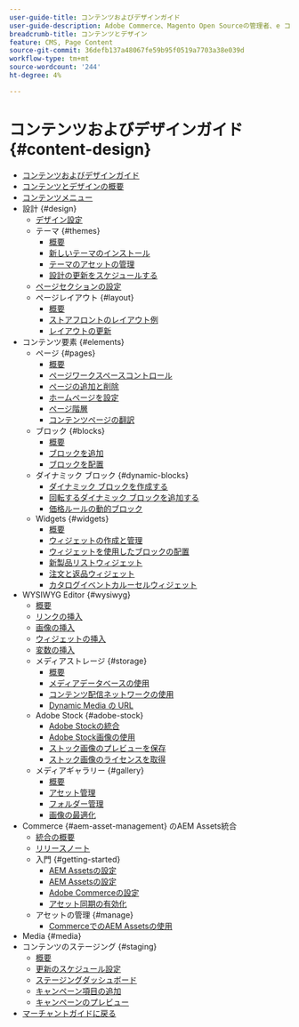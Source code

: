 ```yaml
---
user-guide-title: コンテンツおよびデザインガイド
user-guide-description: Adobe Commerce、Magento Open Sourceの管理者、e コマースマーケター向けのコンテンツおよびデザイン機能に関する包括的な情報です。
breadcrumb-title: コンテンツとデザイン
feature: CMS, Page Content
source-git-commit: 36defb137a48067fe59b95f0519a7703a38e039d
workflow-type: tm+mt
source-wordcount: '244'
ht-degree: 4%

---
```



# コンテンツおよびデザインガイド {#content-design}

- [コンテンツおよびデザインガイド](guide-overview.md)
- [コンテンツとデザインの概要](introduction.md)
- [コンテンツメニュー](content-menu.md)
- 設計 {#design}
   - [デザイン設定](configuration.md)
   - テーマ {#themes}
      - [概要](themes.md)
      - [新しいテーマのインストール](theme-install.md)
      - [テーマのアセットの管理](theme-assets.md)
      - [設計の更新をスケジュールする](schedule.md)
   - [ページセクションの設定](page-setup.md)
   - ページレイアウト {#layout}
      - [概要](page-layout.md)
      - [ストアフロントのレイアウト例](page-layout-examples.md)
      - [レイアウトの更新](layout-updates.md)
- コンテンツ要素 {#elements}
   - ページ {#pages}
      - [概要](pages.md)
      - [ページワークスペースコントロール](pages-workspace.md)
      - [ページの追加と削除](page-add.md)
      - [ホームページを設定](page-home-new.md)
      - [ページ階層](page-hierarchy.md)
      - [コンテンツページの翻訳](page-translate.md)
   - ブロック {#blocks}
      - [概要](blocks.md)
      - [ブロックを追加](block-add.md)
      - [ブロックを配置](block-position.md)
   - ダイナミック ブロック {#dynamic-blocks}
      - [ダイナミック ブロックを作成する](dynamic-blocks.md)
      - [回転するダイナミック ブロックを追加する](dynamic-blocks-rotate.md)
      - [価格ルールの動的ブロック](dynamic-blocks-price-rules.md)
   - Widgets {#widgets}
      - [概要](widgets.md)
      - [ウィジェットの作成と管理](widget-create.md)
      - [ウィジェットを使用したブロックの配置](widget-static-block.md)
      - [新製品リストウィジェット](widget-new-products-list.md)
      - [注文と返品ウィジェット](widget-orders-returns.md)
      - [カタログイベントカルーセルウィジェット](widget-event-carousel.md)
- WYSIWYG Editor {#wysiwyg}
   - [概要](editor.md)
   - [リンクの挿入](editor-insert-link.md)
   - [画像の挿入](editor-insert-image.md)
   - [ウィジェットの挿入](editor-widget.md)
   - [変数の挿入](editor-insert-variable.md)
   - メディアストレージ {#storage}
      - [概要](media-storage.md)
      - [メディアデータベースの使用](media-storage-database.md)
      - [コンテンツ配信ネットワークの使用](media-storage-content-delivery-network.md)
      - [Dynamic Media の URL](catalog-urls-dynamic-media.md)
   - Adobe Stock {#adobe-stock}
      - [Adobe Stockの統合](adobe-stock.md)
      - [Adobe Stock画像の使用](adobe-stock-manage.md)
      - [ストック画像のプレビューを保存](adobe-stock-save-preview.md)
      - [ストック画像のライセンスを取得](adobe-stock-license-image.md)
   - メディアギャラリー {#gallery}
      - [概要](media-gallery.md)
      - [アセット管理](media-gallery-asset-management.md)
      - [フォルダー管理](media-gallery-folder-management.md)
      - [画像の最適化](media-gallery-image-optimization.md)
- Commerce {#aem-asset-management} のAEM Assets統合
   - [統合の概要](aem-assets-integration.md)
   - [リリースノート](aem-assets-release-notes.md)
   - 入門 {#getting-started}
      - [AEM Assetsの設定](aem-assets-getting-started.md)
      - [AEM Assetsの設定](aem-assets-configure-aem.md)
      - [Adobe Commerceの設定](aem-assets-configure-commerce.md)
      - [アセット同期の有効化](aem-assets-setup-synchronization.md)
   - アセットの管理 {#manage}
      - [CommerceでのAEM Assetsの使用](aem-assets-manage.md)
- Media {#media}
- コンテンツのステージング {#staging}
   - [概要](content-staging.md)
   - [更新のスケジュール設定](content-staging-scheduled-update.md)
   - [ステージングダッシュボード](content-staging-dashboard.md)
   - [キャンペーン項目の追加](content-staging-add-item.md)
   - [キャンペーンのプレビュー](content-staging-preview.md)
- [ マーチャントガイドに戻る ](https://experienceleague.adobe.com/en/docs/commerce-admin/user-guides/home)
